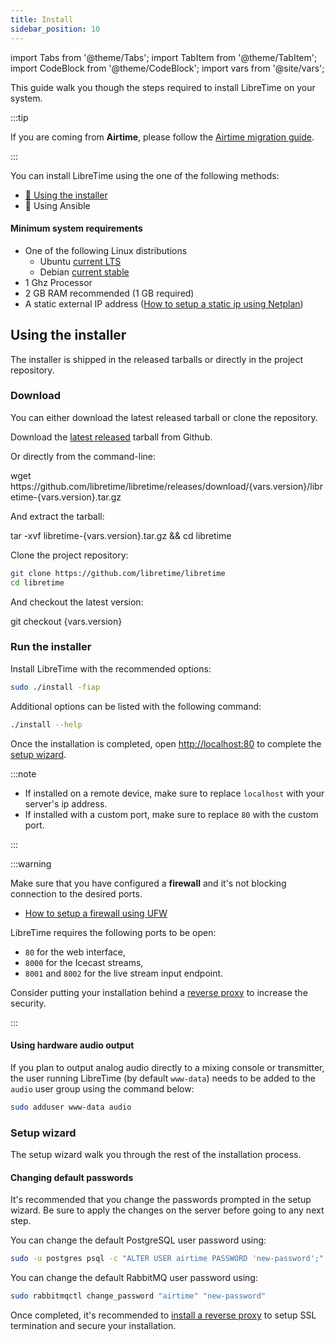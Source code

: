 ```yaml
---
title: Install
sidebar_position: 10
---
```


import Tabs from '@theme/Tabs';
import TabItem from '@theme/TabItem';
import CodeBlock from '@theme/CodeBlock';
import vars from '@site/vars';

This guide walk you though the steps required to install LibreTime on your system.

:::tip

If you are coming from **Airtime**, please follow the [Airtime migration guide](./migrate-from-airtime.md).

:::

You can install LibreTime using the one of the following methods:

- [:rocket: Using the installer](#using-the-installer)
- :construction: Using Ansible

#### Minimum system requirements

- One of the following Linux distributions
  - Ubuntu [current LTS](https://wiki.ubuntu.com/Releases)
  - Debian [current stable](https://www.debian.org/releases/)
- 1 Ghz Processor
- 2 GB RAM recommended (1 GB required)
- A static external IP address ([How to setup a static ip using Netplan](../tutorials/setup-a-static-ip-using-netplan.md))

## Using the installer

The installer is shipped in the released tarballs or directly in the project repository.

### Download

You can either download the latest released tarball or clone the repository.

<Tabs>
<TabItem label="Release tarball" value="tarball" default>

Download the [latest released](https://github.com/libretime/libretime/releases) tarball from Github.

Or directly from the command-line:

<CodeBlock language="bash">
wget https://github.com/libretime/libretime/releases/download/{vars.version}/libretime-{vars.version}.tar.gz
</CodeBlock>

And extract the tarball:

<CodeBlock language="bash">
tar -xvf libretime-{vars.version}.tar.gz && cd libretime
</CodeBlock>

</TabItem>
<TabItem label="Git repository" value="git">

Clone the project repository:

```bash
git clone https://github.com/libretime/libretime
cd libretime
```

And checkout the latest version:

<CodeBlock language="bash">
git checkout {vars.version}
</CodeBlock>

</TabItem>
</Tabs>

### Run the installer

Install LibreTime with the recommended options:

```bash
sudo ./install -fiap
```

Additional options can be listed with the following command:

```bash
./install --help
```

Once the installation is completed, open [http://localhost:80](http://localhost:80) to complete the [setup wizard](#setup-wizard).

:::note

- If installed on a remote device, make sure to replace `localhost` with your server's ip address.
- If installed with a custom port, make sure to replace `80` with the custom port.

:::

:::warning

Make sure that you have configured a **firewall** and it's not blocking connection to the desired ports.

- [How to setup a firewall using UFW](../tutorials/setup-a-firewall-using-ufw.md)

LibreTime requires the following ports to be open:

- `80` for the web interface,
- `8000` for the Icecast streams,
- `8001` and `8002` for the live stream input endpoint.

Consider putting your installation behind a [reverse proxy](./reverse-proxy.md) to increase the security.

:::

#### Using hardware audio output

If you plan to output analog audio directly to a mixing console or transmitter, the user running LibreTime (by default `www-data`) needs to be added to the `audio` user group using the command below:

```bash
sudo adduser www-data audio
```

### Setup wizard

The setup wizard walk you through the rest of the installation process.

#### Changing default passwords

It's recommended that you change the passwords prompted in the setup wizard. Be sure to apply the changes on the server before going to any next step.

You can change the default PostgreSQL user password using:

```bash
sudo -u postgres psql -c "ALTER USER airtime PASSWORD 'new-password';"
```

You can change the default RabbitMQ user password using:

```bash
sudo rabbitmqctl change_password "airtime" "new-password"
```

Once completed, it's recommended to [install a reverse proxy](./reverse-proxy.md) to setup SSL termination and secure your installation.
